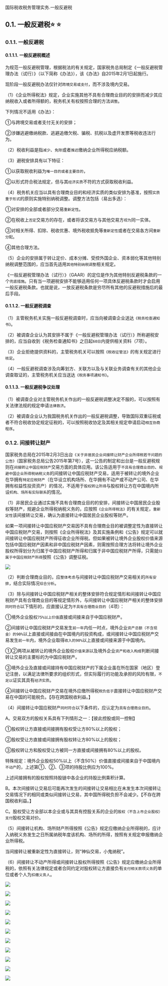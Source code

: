 国际税收税务管理实务.一般反避税

## 0.1. 一般反避税:star: :star: 

### 0.1.1. 一般反避税

#### 0.1.1.1. 一般反避税概述

为规范一般反避税管理，根据税法的有关规定，国家税务总局制定《一般反避税管理办法（试行）》（以下简称《办法》），该《办法》自2015年2月1日起施行。

现阶段一般反避税办法仅针对`跨境交易或支付`，而不涉及境内交易。

（1）《企业所得税法》规定，企业实施其他不具有合理商业目的的安排而减少其应纳税收入或者所得额的，税务机关有权按照合理的方法`调整`。

下列情况不适用《办法》：

①与跨境交易或者支付无关的安排；

②涉嫌逃避缴纳税款、逃避追缴欠税、骗税、抗税以及虚开发票等税收违法行为。

（2）税收利益是指`减少`、`免除`或者`推迟`缴纳企业所得税应纳税额。

（3）避税安排具有以下特征：

①以获取税收利益为`唯一目的或者主要目的`，

②以形式符合税法规定，但与其`经济实质`不符的方式获取税收利益。

（4）税务机关应当以具有合理商业目的和经济实质的类似安排为基准，按照`实质重于形式`的原则实施特别纳税调整。调整方法包括（易出多选）：

①对安排的全部或者部分交易`重新定性`。

②在税收上`否定`交易方的存在，或者将该交易方与其他交易方`视为`同一实体。

③对相关所得、扣除、税收优惠、境外税收抵免等`重新定性`或者在交易各方间`重新分配`。

④其他合理方法。

（5）企业的安排属于转让定价、成本分摊、受控外国企业、资本弱化等其他特别纳税调整范围的，应当首先适用`其他特别纳税调整`相关规定。

《一般反避税管理办法（试行）》（GAAR）的定位是作为其他特别反避税条款的一个`兜底措施`。只有当一项避税安排不能够适用任何一项具体反避税条款时才会启用一般反避税条款。也就是说，一放反避税条款是穷尽所有其他的反避税措施后的最后手段。

#### 0.1.1.2. 一般反避税调查

（1）主管税务机关实施一般反避税调查时，应当向被调查企业送达`《税务检查通知书》`。

（2）被调查企业认为其安排不属于《一般反避税管理办法（试行）》所称避税安排的，应当自收到《税务检查通知书》之日起`60日`内提供相关资料（7项）。

（3）企业拒绝提供资料的，主管税务机关可以按照`《税收征管法》`的有关规定进行`核定`。

（4）一般反避税调查涉及向筹划方、关联方以及与关联业务调查有关的其他企业调查取证的，主管税务机关应当送达`《税务事项通知书》`。

#### 0.1.1.3. 一般反避税争议处理

（1）被调查企业对主管税务机关作出的一般反避税调整决定不服的，可以按照有关法律法规的规定申请`法律救济`。

（2）被调查企业认为我国税务机关作出的一般反避税调整，导致国际双重征税或者不符合税收协定规定征税的，可以按照税收协定及其相关规定申请启动`相互协商程序`。

### 0.1.2. 间接转让财产

国家税务总局在2015年2月3日出台`《关于非居民企业间接转让财产企业所得税若干问题的公告》`（国家税务总局公告2015年第7号），这一公告的制定和出台是一般反避税规则在`间接转让中国应税财产`交易方面的具体应用。该公告适用于`不具有合理商业目的`、`规避中国企业所得税纳税义务`的间接转让中国应税财产交易，适用于被转让的境外企业在华拥有`特定应税财产`（在华设立机构场所、在华拥有不动产或不动产公司、在华拥有权益性投资资产）的情况，不适用于`股权转让所得`与股权转让方在中国境内所设`机构、场所有实际联系`的情况。

（1）非居民企业通过实施不具有合理商业目的的安排，间接转让中国居民企业股权等财产，规避企业所得税纳税义务的，应按照`《企业所得税法》`的有关规定，`重新定性`该间接转让交易，确认为直接转让中国居民企业股权等财产。

如果一项间接转让中国应税财产交易因不具有合理商业目的被调整定性为直接转让中国应税财产交易，则按照《企业所得税法》及其实施条例和《公告》规定可以就间接转让中国应税财产所得征收企业所得税。但如果被转让境外企业股权价值来源包括中国应税财产因素和非中国应税财产因素，则需按照合理方法将转让境外企业股权所得划分为归属于中国应税财产所得和归属于非中国应税财产所得，只需就`归属于中国应税财产所得`按照《公告》调整征税。

![](media/4bb93761d2d8912d3c0936046e6d868d.png)

（2）判断合理商业目的，应`整体考虑`与间接转让中国应税财产交易相关的`所有安排`，结合实际情况`综合分析`。

（3）除与间接转让中国应税财产相关的整体安排符合规定情形和间接转让中国应税财产具有合理商业目的等规定情形外，与间接转让中国应税财产相关的整体安排`同时符合`以下情形的，应直接认定为`不具有合理商业目的`（4项）：

①境外企业股权`75%以上价值`直接或间接来自于中国应税财产。

②间接转让中国应税财产交易发生`前一年`内任一时点，境外企业`资产总额（不含现金）的90%`以上直接或间接由在中国境内的投资构成，或间接转让中国应税财产交易发生`前一年`内，境外企业取得`收入的90%`以上直接或间接来源于中国境内。

①②两项从被转让的境外企业股权`价值来源`以及境外企业`资产和收入构成`判断间接转让交易的主要标的为中国应税财产。

③境外企业及直接或间接持有中国应税财产的下属企业虽在所在国家（地区）登记注册，以满足法律所要求的组织形式，但实际履行的功能及承担的风险有限，`不足以`证实其具有`经济实质`。

④间接转让中国应税财产交易在境外应缴所得税`税负低于`直接转让中国应税财产交易在中国的可能税负。【存在跨国税收利益。】

（4）间接转让中国应税财产`同时符合`以下条件的，应认定为`具有合理商业目的`。

A。交易双方的股权关系具有下列情形之一：【彼此控股或同一控制】

①股权转让方直接或间接拥有股权受让方80%以上的股权；

②股权受让方直接或间接拥有股权转让方80%以上的股权；

③股权转让方和股权受让方被同一方直接或间接拥有80%以上的股权。

特殊规定：境外企业股权50%以上（不含50%）价值直接或间接来自于中国境内`不动产`的，上述第①、②、③项的持股比例应为100%。

上述间接拥有的股权按照持股链中各企业的持股比例乘积计算。

B。本次间接转让交易后可能再次发生的间接转让交易相比在未发生本次间接转让交易情况下的相同或类似间接转让交易，其中国所得税负担不会减少。【不存在跨国税收利益。】

C。股权受让方全部以本企业或与其具有控股关系的企业的`股权（不含上市企业股权）支付`股权交易对价。

（5）间接转让机构、场所财产所得按照《公告》规定应缴纳企业所得税的，应计入纳税义务发生之日所属纳税年度该机构、场所的所得，按照有关规定申报缴纳企业所得税。

当间接转让被重新定性为直接转让，则“神仙交易，小鬼纳税”。

（6）间接转让不动产所得或间接转让股权所得按照《公告》规定应缴纳企业所得税的，依照有关法律规定或者合同约定对股权转让方直接负有`支付相关款项义务`的单位或者个人为`扣缴义务人`。

![](media/ac6def1c1e8dfa8d88b769aa7e604fd4.png)

![](media/895632b7ea915fc03ce6db493662a33b.png)

![](media/b899d966540c95427fdf394d62370b52.png)

![](media/54ceb98f0611e535c0242c46562d035b.png)

![](media/eff3f730b3e0ecafa6896645061f4f84.png)

![](media/e0739e6d9184985d61975f7d2306addc.png)

![](media/82ac3e9cef4c73f8c183ebb6646e204b.png)

![](media/542ef722531f6a7680623f14885d37f0.png)

![](media/6657c15312246ad03be8e959e9898c89.png)

![](media/4fc5a5ad6d03293881bf15b9a4ee6772.png)

![](media/26044e5a7dc2af02397672d738419508.png)
